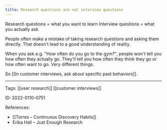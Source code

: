 ```yaml
---
title: Research questions are not interview questions
---
```


Research questions = what you want to learn
Interview questions = what you actually ask

People often make a mistake of taking research questions and asking them directly. That doesn't lead to a good understanding of reality.

When you ask e.g. "How often do you go to the gym?", people won't tell you how often they actually go. They'll tell you how often they think they go or how often want to go. Very different things.

So [[In customer interviews, ask about specific past behaviors]].

---

Tags: [[user research]] [[customer interviews]]

ID: 2022-0110-0751

References:
- [[Torres – Continuous Discovery Habits]]
- Erika Hall – Just Enough Research
